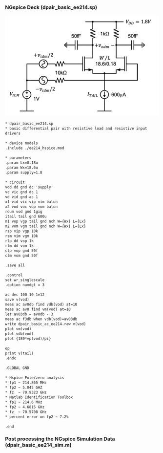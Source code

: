 ### NGspice Deck (dpair_basic_ee214.sp)

<p align="center">
   <img src="../img/dpair_basic_ee214_sch.png" width="600" >
</p>

```
* dpair_basic_ee214.sp
* basic differential pair with resistive load and resistive input drivers

* device models
.include ./ee214_hspice.mod

* parameters
.param Lx=0.18u
.param Wx=18.6u
.param supply=1.8

* circuit
vdd dd gnd dc 'supply'
vc vic gnd dc 1
vd vid gnd ac 1
x1 vid vic vip vim balun
x2 vod voc vop vom balun
rdum vod gnd 1gig
itail tail gnd 600u
m1 vop vgp tail gnd nch W={Wx} L={Lx}
m2 vom vgm tail gnd nch W={Wx} L={Lx}
rsp vip vgp 10k
rsm vim vgm 10k
rlp dd vop 1k
rlm dd vom 1k
clp vop gnd 50f
clm vom gnd 50f

.save all

.control
set wr_singlescale
.option numdgt = 3

ac dec 100 10 1e12
save v(vod)
meas ac av0db find vdb(vod) at=10
meas ac av0 find vm(vod) at=10
let av03db = av0db - 3
meas ac f3db when vdb(vod)=av03db
write dpair_basic_ac_ee214.raw v(vod)
plot vm(vod)
plot vdb(vod)
plot {180*vp(vod)/pi}

op
print v(tail)
.endc

.GLOBAL GND

* Hspice Pole/zero analysis
* fp1 ~ 214.865 MHz
* fp2 ~ 5.045 GHZ
* fz  ~ 70.9323 GHz
* Matlab Identification Toolbox
* fp1 ~ 214.6 MHz
* fp2 ~ 4.6815 GHz
* fz  ~ 70.5708 GHz
* percent error on fp2 ~ 7.2%

.end
```

### Post processing the NGspice Simulation Data (dpair_basic_ee214_sim.m)
